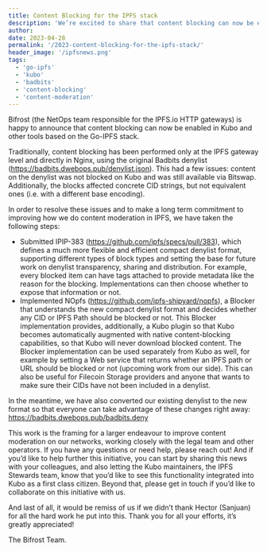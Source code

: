 ```yaml
---
title: Content Blocking for the IPFS stack
description: 'We’re excited to share that content blocking can now be enabled in Kubo and other tools based on the Go-IPFS stack.'
author: 
date: 2023-04-28
permalink: '/2023-content-blocking-for-the-ipfs-stack/'
header_image: '/ipfsnews.png'
tags:
  - 'go-ipfs'
  - 'kubo'
  - 'badbits'
  - 'content-blocking'
  - 'content-moderation'
---
```


Bifrost (the NetOps team responsible for the IPFS.io HTTP gateways) is happy to announce that content blocking can now be enabled in Kubo and other tools based on the Go-IPFS stack.

Traditionally, content blocking has been performed only at the IPFS gateway level and directly in Nginx, using the original Badbits denylist (https://badbits.dwebops.pub/denylist.json). This had a few issues: content on the denylist was not blocked on Kubo and was still available via Bitswap. Additionally, the blocks affected concrete CID strings, but not equivalent ones (i.e. with a different base encoding).

In order to resolve these issues and to make a long term commitment to improving how we do content moderation in IPFS, we have taken the following steps:
 - Submitted IPIP-383 (https://github.com/ipfs/specs/pull/383), which defines a much more flexible and efficient compact denylist format, supporting different types of block types and setting the base for future work on denylist transparency, sharing and distribution. For example, every blocked item can have tags attached to provide metadata like the reason for the blocking. Implementations can then choose whether to expose that information or not.
 - Implemented NOpfs (https://github.com/ipfs-shipyard/nopfs), a Blocker that understands the new compact denylist format and decides whether any CID or IPFS Path should be blocked or not. This Blocker implementation provides, additionally, a Kubo plugin so that Kubo becomes automatically augmented with native content-blocking capabilities, so that Kubo will never download blocked content. The Blocker implementation can be used separately from Kubo as well, for example by setting a Web service that returns whether an IPFS path or URL should be blocked or not (upcoming work from our side). This can also be useful for Filecoin Storage providers and anyone that wants to make sure their CIDs have not been included in a denylist.

In the meantime, we have also converted our existing denylist to the new format so that everyone can take advantage of these changes right away: https://badbits.dwebops.pub/badbits.deny

This work is the framing for a larger endeavour to improve content moderation on our networks, working closely with the legal team and other operators. If you have any questions or need help, please reach out! And if you’d like to help further this initiative, you can start by sharing this news with your colleagues, and also letting the Kubo maintainers, the IPFS Stewards team, know that you’d like to see this functionality integrated into Kubo as a first class citizen. Beyond that, please get in touch if you’d like to collaborate on this initiative with us.

And last of all, it would be remiss of us if we didn’t thank Hector (Sanjuan) for all the hard work he put into this. Thank you for all your efforts, it’s greatly appreciated!

The Bifrost Team.
